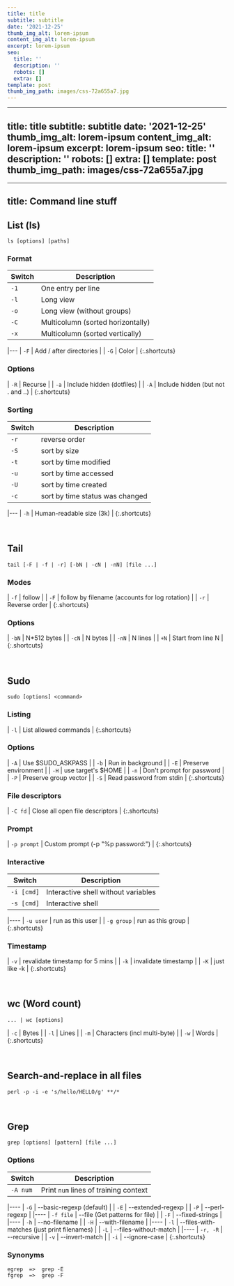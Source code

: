 ```yaml
---
title: title
subtitle: subtitle
date: '2021-12-25'
thumb_img_alt: lorem-ipsum
content_img_alt: lorem-ipsum
excerpt: lorem-ipsum
seo:
  title: ''
  description: ''
  robots: []
  extra: []
template: post
thumb_img_path: images/css-72a655a7.jpg
---
```

---
title: title
subtitle: subtitle
date: '2021-12-25'
thumb_img_alt: lorem-ipsum
content_img_alt: lorem-ipsum
excerpt: lorem-ipsum
seo:
  title: ''
  description: ''
  robots: []
  extra: []
template: post
thumb_img_path: images/css-72a655a7.jpg
---
---
title: Command line stuff
---

## List (ls)

    ls [options] [paths]

### Format

| Switch | Description                       |
| ------ | --------------------------------- |
| `-1`   | One entry per line                |
| `-l`   | Long view                         |
| `-o`   | Long view (without groups)        |
| `-C`   | Multicolumn (sorted horizontally) |
| `-x`   | Multicolumn (sorted vertically)   |

|---
| `-F` | Add / after directories |
| `-G` | Color |
{:.shortcuts}

### Options

| `-R` | Recurse |
| `-a` | Include hidden (dotfiles) |
| `-A` | Include hidden (but not . and ..) |
{:.shortcuts}

### Sorting

| Switch | Description                     |
| ------ | ------------------------------- |
| `-r`   | reverse order                   |
| `-S`   | sort by size                    |
| `-t`   | sort by time modified           |
| `-u`   | sort by time accessed           |
| `-U`   | sort by time created            |
| `-c`   | sort by time status was changed |

|---
| `-h` | Human-readable size (3k) |
{:.shortcuts}

<br>

## Tail

    tail [-F | -f | -r] [-bN | -cN | -nN] [file ...]

### Modes

| `-f` | follow |
| `-F` | follow by filename (accounts for log rotation) |
| `-r` | Reverse order |
{:.shortcuts}

### Options

| `-bN` | N\*512 bytes |
| `-cN` | N bytes |
| `-nN` | N lines |
| `+N` | Start from line N |
{:.shortcuts}

<br>

## Sudo

```
sudo [options] <command>
```

### Listing

| `-l` | List allowed commands |
{:.shortcuts}

### Options

| `-A` | Use $SUDO_ASKPASS |
| `-b` | Run in background |
| `-E` | Preserve environment |
| `-H` | use target's $HOME |
| `-n` | Don't prompt for password |
| `-P` | Preserve group vector |
| `-S` | Read password from stdin |
{:.shortcuts}

### File descriptors

| `-C fd` | Close all open file descriptors |
{:.shortcuts}

### Prompt

| `-p prompt` | Custom prompt (-p "%p password:") |
{:.shortcuts}

### Interactive

| Switch     | Description                         |
| ---------- | ----------------------------------- |
| `-i [cmd]` | Interactive shell without variables |
| `-s [cmd]` | Interactive shell                   |

|----
| `-u user` | run as this user |
| `-g group` | run as this group |
{:.shortcuts}

### Timestamp

| `-v` | revalidate timestamp for 5 mins |
| `-k` | invalidate timestamp |
| `-K` | just like -k |
{:.shortcuts}

<br>

## wc (Word count)

```
... | wc [options]
```

| `-c` | Bytes |
| `-l` | Lines |
| `-m` | Characters (incl multi-byte) |
| `-w` | Words |
{:.shortcuts}

<br>

## Search-and-replace in all files

    perl -p -i -e 's/hello/HELLO/g' **/*

<br>

## Grep

```
grep [options] [pattern] [file ...]
```

### Options

| Switch   | Description                           |
| -------- | ------------------------------------- |
| `-A num` | Print `num` lines of training context |

|----
| `-G` | --basic-regexp (default) |
| `-E` | --extended-regexp |
| `-P` | --perl-regexp |
|----
| `-f file` | --file (Get patterns for file) |
| `-F` | --fixed-strings |
|----
| `-h` | --no-filename |
| `-H` | --with-filename |
|----
| `-l` | --files-with-matches (just print filenames) |
| `-L` | --files-without-match |
|----
| `-r, -R` | --recursive |
| `-v` | --invert-match |
| `-i` | --ignore-case |
{:.shortcuts}

### Synonyms

    egrep  =>  grep -E
    fgrep  =>  grep -F
